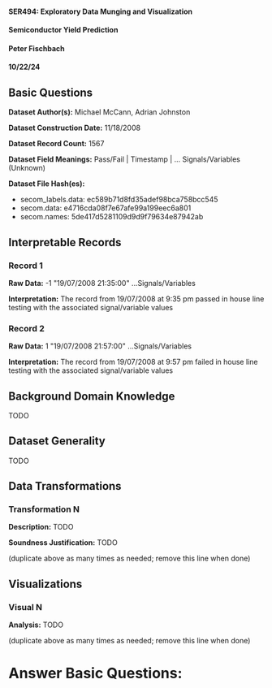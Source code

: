 #### SER494: Exploratory Data Munging and Visualization
#### Semiconductor Yield Prediction
#### Peter Fischbach
#### 10/22/24

## Basic Questions
**Dataset Author(s):** Michael McCann, Adrian Johnston

**Dataset Construction Date:** 11/18/2008

**Dataset Record Count:** 1567

**Dataset Field Meanings:** Pass/Fail | Timestamp | ... Signals/Variables (Unknown)

**Dataset File Hash(es):**
 - secom_labels.data: ec589b71d8fd35adef98bca758bcc545
 - secom.data: e4716cda08f7e67afe99a199eec6a801
 - secom.names: 5de417d5281109d9d9f79634e87942ab

## Interpretable Records
### Record 1
**Raw Data:** -1 "19/07/2008 21:35:00" ...Signals/Variables

**Interpretation:** The record from 19/07/2008 at 9:35 pm passed in house line testing with the associated signal/variable values

### Record 2
**Raw Data:** 1 "19/07/2008 21:57:00" ...Signals/Variables

**Interpretation:** The record from 19/07/2008 at 9:57 pm failed in house line testing with the associated signal/variable values

## Background Domain Knowledge
TODO

## Dataset Generality
TODO

## Data Transformations
### Transformation N
**Description:** TODO

**Soundness Justification:** TODO

(duplicate above as many times as needed; remove this line when done)


## Visualizations
### Visual N
**Analysis:** TODO

(duplicate above as many times as needed; remove this line when done)
# Answer Basic Questions: